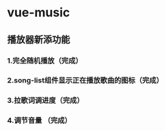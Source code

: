 # vue-music

## 播放器新添功能
  ### 1.完全随机播放（完成）
  ### 2.song-list组件显示正在播放歌曲的图标（完成）
  ### 3.拉歌词调进度（完成）
  ### 4.调节音量 （完成）
